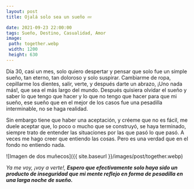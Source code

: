 ```yaml
---
layout: post
title: Ojalá solo sea un sueño 💤

date: 2021-09-23 22:00:00
tags: Sueño, Destino, Casualidad, Amor
image:
 path: together.webp
 width: 1200
 height: 630
---
```


Día 30, casi un mes, solo quiero despertar y pensar que solo fue un simple sueño, tan eterno, tan doloroso y solo suspirar. Cambiarme de ropa, cepillarme los dientes, salir, verte, y después darte un abrazo, ¡Uno nada más!, que sea el más largo del mundo.
Después quisiera olvidar el sueño y saber lo que tengo que hacer y lo que no tengo que hacer  para que mi sueño, ese sueño que en el mejor de los casos fue una pesadilla interminable, no se haga realidad. 

Sin embargo tiene que haber una aceptación, y créeme que no es fácil, me duele aceptar que, lo poco o mucho que se construyó, se haya terminado, siempre trato de entender las situaciones por las que pasó lo que pasó. A veces me hago creer que entiendo las cosas. Pero es una verdad que en el fondo no entiendo nada. 


![Imagen de dos muñecos]({{ site.baseurl }}/images/post/together.webp)

*Ya me voy, ¡voy a verte!,* ***Espero que efectivamente solo haya sido un producto de inseguridad que mi mente reflejo en forma de pesadilla en una larga noche de sueño.***
